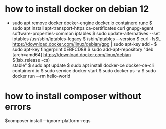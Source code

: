 # how to install docker on debian 12


* sudo apt remove docker docker-engine docker.io containerd runc
$ sudo apt install apt-transport-https  ca-certificates  curl gnupg-agent software-properties-common iptables
$ sudo update-alternatives --set iptables /usr/sbin/iptables-legacy
$ /sbin/iptables --version
$ curl -fsSL https://download.docker.com/linux/debian/gpg | sudo apt-key add -
$ sudo apt-key fingerprint 0EBFCD88
$ sudo add-apt-repository    "deb [arch=amd64] https://download.docker.com/linux/debian \
   $(lsb_release -cs) \
   stable"
$ sudo apt update
$ sudo apt install docker-ce docker-ce-cli containerd.io
$ sudo service docker start
$ sudo docker ps -a
$ sudo docker run --rm hello-world

# how to install composer without errors

$composer install --ignore-platform-reqs
